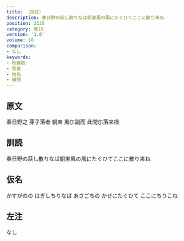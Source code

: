 ```yaml
---
title: （詠花）
description: 春日野の萩し散りなば朝東風の風にたぐひてここに散り来ね
position: 2125
category: 巻10
version: '1.0'
volume: 10
comparison:
- なし
keywords:
- 秋雑歌
- 奈良
- 地名
- 植物
---
```


## 原文

春日野之 芽子落者 朝東 風尓副而 此間尓落来根

## 訓読

春日野の萩し散りなば朝東風の風にたぐひてここに散り来ね

## 仮名

かすがのの はぎしちりなば あさごちの かぜにたぐひて ここにちりこね

## 左注

なし

